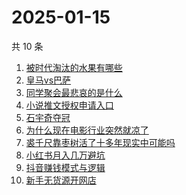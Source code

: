 # 2025-01-15

共 10 条

<!-- BEGIN -->
<!-- 最后更新时间 Wed Jan 15 2025 10:41:30 GMT+0800 (China Standard Time) -->

1. [被时代淘汰的水果有哪些](https://www.zhihu.com/search?q=被时代淘汰的水果有哪些)
1. [皇马vs巴萨](https://www.zhihu.com/search?q=皇马vs巴萨)
1. [同学聚会最悲哀的是什么](https://www.zhihu.com/search?q=同学聚会最悲哀的是什么)
1. [小说推文授权申请入口](https://www.zhihu.com/search?q=小说推文授权申请入口)
1. [石宇奇夺冠](https://www.zhihu.com/search?q=石宇奇夺冠)
1. [为什么现在电影行业突然就凉了](https://www.zhihu.com/search?q=为什么现在电影行业突然就凉了)
1. [裘千尺靠枣树活了十多年现实中可能吗](https://www.zhihu.com/search?q=裘千尺靠枣树活了十多年现实中可能吗)
1. [小红书月入几万避坑](https://www.zhihu.com/search?q=小红书月入几万避坑)
1. [抖音赚钱模式与逻辑](https://www.zhihu.com/search?q=抖音赚钱模式与逻辑)
1. [新手无货源开网店](https://www.zhihu.com/search?q=新手无货源开网店)

<!-- END -->
